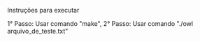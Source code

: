 Instruções para executar

1° Passo: Usar comando "make",
2° Passo: Usar comando "./owl arquivo_de_teste.txt"
